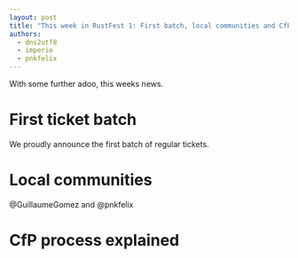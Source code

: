 ```yaml
---
layout: post
title: "This week in RustFest 1: First batch, local communities and CfP process explained"
authors:
  - dns2utf8
  - imperio
  - pnkfelix
---
```


With some further adoo, this weeks news.

# First ticket batch

We proudly announce the first batch of regular tickets.


# Local communities

@GuillaumeGomez and @pnkfelix

# CfP process explained

